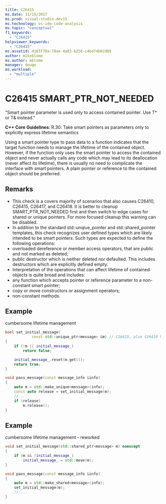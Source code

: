 ```yaml
---
title: C26415
ms.date: 11/15/2017
ms.prod: visual-studio-dev15
ms.technology: vs-ide-code-analysis
ms.topic: "conceptual"
f1_keywords:
  - "C26415"
helpviewer_keywords:
  - "C26415"
ms.assetid: 4165f70a-78ae-4a03-b256-c4bd74b02d09
author: mikeblome
ms.author: mblome
manager: douge
ms.workload:
  - "multiple"
---
```

# C26415 SMART_PTR_NOT_NEEDED
"Smart pointer parameter is used only to access contained pointer. Use T* or T& instead."

**C++ Core Guidelines**:
R.30: Take smart pointers as parameters only to explicitly express lifetime semantics

Using a smart pointer type to pass data to a function indicates that the target function needs to manage the lifetime of the contained object. However, if the function only uses the smart pointer to access the contained object and never actually calls any code which may lead to its deallocation (never affect its lifetime), there is usually no need to complicate the interface with smart pointers. A plain pointer or reference to the contained object should be preferred.

## Remarks
 -  This check is a covers majority of scenarios that also causes C26410, C26415, C26417, and C26418. It is better to cleanup SMART_PTR_NOT_NEEDED first and then switch to edge cases for shared or unique pointers. For more focused cleanup this warning can be disabled.
-  In addition to the standard std::unqiue_pointer and std::shared_pointer templates, this check recognizes user defined types which are likely intended to be smart pointers. Such types are expected to define the following operations:
-  overloaded dereference or member access operators, that are public and not marked as deleted;
-  public destructor which is neither deleted nor defaulted. This includes destructors which are explicitly defined empty.
-  Interpretation of the operations that can affect lifetime of contained objects is quite broad and includes:
-  any function which accepts pointer or reference parameter to a non-constant smart pointer;
-  copy or move constructors or assignment operators;
-  non-constant methods.
## Example
cumbersome lifetime management

```cpp
bool set_initial_message(
            const std::unique_ptr<message> &m) // C26415, also C26410 NO_REF_TO_CONST_UNIQUE_PTR
{
    if (!m || initial_message_)
        return false;

    initial_message_.reset(m.get());
    return true;
}

void pass_message(const message_info &info)
{
    auto m = std::make_unique<message>(info);
    const auto release = set_initial_message(m);
    // ...
    if (release)
        m.release();
}
```

## Example
cumbersome lifetime management - reworked

```cpp
void set_initial_message(std::shared_ptr<message> m) noexcept
{
    if (m && !initial_message_)
        initial_message_ = std::move(m);
}

void pass_message(const message_info &info)
{
    auto m = std::make_shared<message>(info);
    set_initial_message(m);
    // ...
}
```
